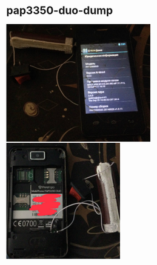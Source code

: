 # pap3350-duo-dump
<div style="display flex; flex-wrap: wrap;">
  <img src="img1.jpg" width="380">
  <img src="img2.jpg" width="300">
</div>
